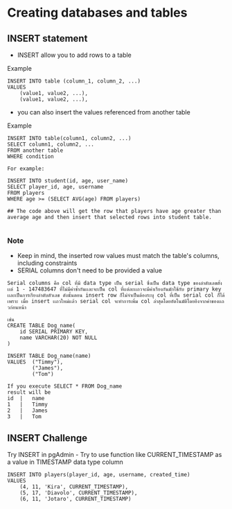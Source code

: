 # Creating databases and tables

## INSERT statement
- INSERT allow you to add rows to a table

Example
```
INSERT INTO table (column_1, column_2, ...)
VALUES
    (value1, value2, ...),
    (value1, value2, ...),
```

- you can also insert the values referenced from another table

Example
```
INSERT INTO table(column1, column2, ...)
SELECT column1, column2, ...
FROM another table
WHERE condition

For example:

INSERT INTO student(id, age, user_name)
SELECT player_id, age, username
FROM players
WHERE age >= (SELECT AVG(age) FROM players)

## The code above will get the row that players have age greater than average age and then insert that selected rows into student table.


```

### Note
- Keep in mind, the inserted row values must match the table's columns, including constraints
- SERIAL columns don't need to be provided a value
```
Serial columns คือ col ที่มี data type เป็น serial ซึ่งเป็น data type ของลำดับเลขตั้งเเต่ 1 - 147483647 ที่ไม่มีค่าซ้ำกันเเละจะเป็น col ที่เเต่ละเเถวจะมีค่าเรียงกันมักใช้กับ primary key เเละเป็นการเรียงลำดับตัวเลข ดังนั้นตอน insert row ก็ไม่จำเป็นต้องระบุ col ที่เป็น serial col ก็ได้เพราะ เมื่อ insert เเถวใหม่เเล้ว serial col จะทำการเพิ่ม col ล่าสุดโดยอัตโนมัติโดยอิงจากค่าของเเถวก่อนหน้า

เช่น 
CREATE TABLE Dog_name(
    id SERIAL PRIMARY KEY,
    name VARCHAR(20) NOT NULL
)

INSERT TABLE Dog_name(name)
VALUES  ("Timmy"),
        ("James"),
        ("Tom")

If you execute SELECT * FROM Dog_name
result will be 
id  |   name
1   |   Timmy
2   |   James
3   |   Tom

```

## INSERT Challenge
Try INSERT in pgAdmin 
    - Try to use function like CURRENT_TIMESTAMP as a value in TIMESTAMP data type column

```
INSERT INTO players(player_id, age, username, created_time)
VALUES 
	(4, 11, 'Kira', CURRENT_TIMESTAMP),
	(5, 17, 'Diavolo', CURRENT_TIMESTAMP),
	(6, 11, 'Jotaro', CURRENT_TIMESTAMP)
    
```